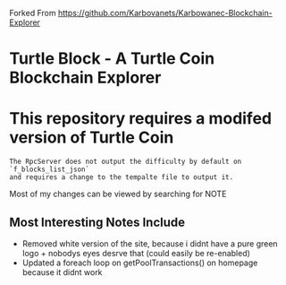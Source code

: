 Forked From https://github.com/Karbovanets/Karbowanec-Blockchain-Explorer

# Turtle Block - A Turtle Coin Blockchain Explorer
# This repository requires a modifed version of Turtle Coin
    The RpcServer does not output the difficulty by default on `f_blocks_list_json`
    and requires a change to the tempalte file to output it.

Most of my changes can be viewed by searching for NOTE

## Most Interesting Notes Include
 - Removed white version of the site, because i didnt have a pure green logo +
   nobodys eyes desrve that (could easily be re-enabled)
 - Updated a foreach loop on getPoolTransactions() on homepage because it didnt
   work
